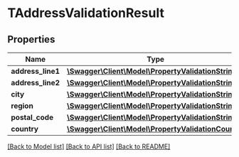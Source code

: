# TAddressValidationResult

## Properties
Name | Type | Description | Notes
------------ | ------------- | ------------- | -------------
**address_line1** | [**\Swagger\Client\Model\PropertyValidationString**](PropertyValidationString.md) |  | [optional] 
**address_line2** | [**\Swagger\Client\Model\PropertyValidationString**](PropertyValidationString.md) |  | [optional] 
**city** | [**\Swagger\Client\Model\PropertyValidationString**](PropertyValidationString.md) |  | [optional] 
**region** | [**\Swagger\Client\Model\PropertyValidationString**](PropertyValidationString.md) |  | [optional] 
**postal_code** | [**\Swagger\Client\Model\PropertyValidationString**](PropertyValidationString.md) |  | [optional] 
**country** | [**\Swagger\Client\Model\PropertyValidationCountry**](PropertyValidationCountry.md) |  | [optional] 

[[Back to Model list]](../README.md#documentation-for-models) [[Back to API list]](../README.md#documentation-for-api-endpoints) [[Back to README]](../README.md)


